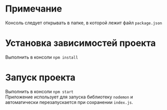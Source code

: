 # Примечание
Консоль следует открывать в папке, в которой лежит файл `package.json`  

# Установка зависимостей проекта
Выполнить в консоли `npm install`  

# Запуск проекта
Выполнить в консоли `npm start`  
Приложение использует для запуска библиотеку `nodemon` и автоматически перезапускается при сохранении `index.js`.  